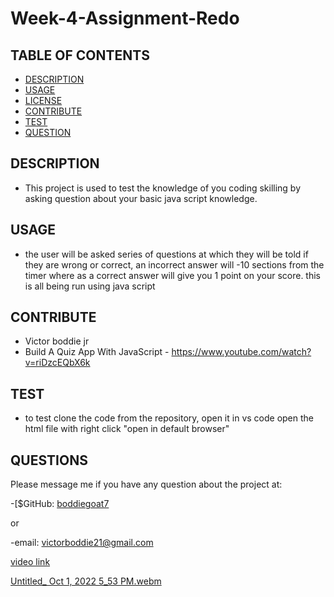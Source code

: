 # Week-4-Assignment-Redo

## TABLE OF CONTENTS
  - [DESCRIPTION](#description)
  - [USAGE](#usage)
  - [LICENSE](#license)
  - [CONTRIBUTE](#contribute)
  - [TEST](#test)
  - [QUESTION](#questions)

## DESCRIPTION
        
- This project is used to test the knowledge of you coding skilling by asking question about your basic java script knowledge.



## USAGE

- the user will be asked series of questions at which they will be told if they are wrong or correct, an incorrect answer will -10 sections from the timer where as a correct answer will give you 1 point on your score. this is all being run using java script


## CONTRIBUTE

- Victor boddie jr
- Build A Quiz App With JavaScript - https://www.youtube.com/watch?v=riDzcEQbX6k

## TEST
      
- to test clone the code from the repository, open it in vs code open the html file with right click "open in default browser"

## QUESTIONS

Please message me if you have any question about the project at:

-[$GitHub: [boddiegoat7](https://github.com/boddiegoat7)
        
or
        
-email: [victorboddie21@gmail.com](mailto:victorboddie21@gmail.com})

[video link](https://drive.google.com/file/d/1fzOiwurTnVyDZq3e_8lpaVSOgERbslYt/view) 

[Untitled_ Oct 1, 2022 5_53 PM.webm](https://user-images.githubusercontent.com/107088058/197865771-4b5f9ed4-a07e-4c51-a202-fe11667ab5a9.webm)


